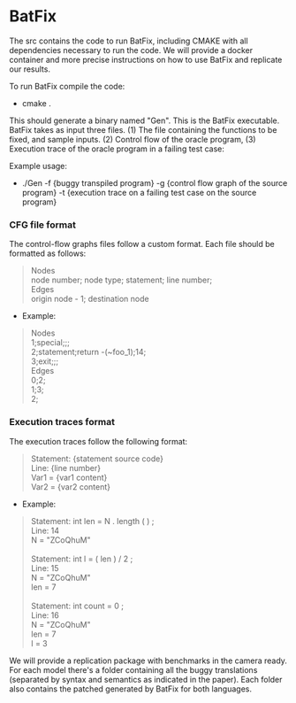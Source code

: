 # BatFix


The src contains the code to run BatFix, including CMAKE with all dependencies
necessary to run the code. We will provide a docker container and more precise
instructions on how to use BatFix and replicate our results.

To run BatFix compile the code:
* cmake .

This should generate a binary named "Gen". This is the BatFix executable.
BatFix takes as input three files. (1) The file containing the functions to be fixed, 
and sample inputs. (2) Control flow of the oracle program, (3) Execution trace of
the oracle program in a failing test case:

Example usage:
* ./Gen
  -f {buggy transpiled program}
  -g {control flow graph of the source program}
  -t {execution trace on a failing test case on the source program}

### CFG file format


The control-flow graphs files follow a custom format. Each file should be formatted as follows:

> Nodes \
node number; node type; statement; line number; \
Edges \
origin node - 1; destination node

* Example:

>Nodes\
1;special;;;\
2;statement;return -(~foo_1);14;\
3;exit;;;\
Edges\
0;2;\
1;3;\
2;


### Execution traces format

The execution traces follow the following format:

> Statement: {statement source code} \
Line: {line number} \
Var1 = {var1 content} \
Var2 = {var2 content}

* Example:

> Statement: int len = N . length ( ) ; \
Line: 14 \
N = "ZCoQhuM" \
\
Statement: int l = ( len ) / 2 ; \
Line: 15 \
N = "ZCoQhuM" \
len = 7 \
\
Statement: int count = 0 ; \
Line: 16 \
N = "ZCoQhuM" \
len = 7 \
l = 3


We will provide a replication package with benchmarks in the camera ready.
For each model there's a folder containing all the buggy translations (separated by syntax
and semantics as indicated in the paper). Each folder also contains the patched generated by BatFix for
both languages. 